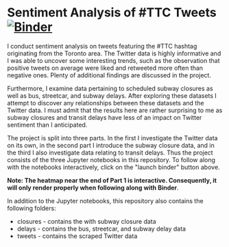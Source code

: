 # Sentiment Analysis of #TTC Tweets [![Binder](https://mybinder.org/badge_logo.svg)](https://mybinder.org/v2/gh/ssorkhou/ttc_tweets/HEAD)
I conduct sentiment analysis on tweets featuring the #TTC hashtag originating from the Toronto area. The Twitter data is highly informative and I was able to uncover some interesting trends, such as the observation that positive tweets on average were liked and retweeted more often than negative ones. Plenty of additional findings are discussed in the project.

Furthermore, I examine data pertaining to scheduled subway closures as well as bus, streetcar, and subway delays. After exploring these datasets I attempt to discover any relationships between these datasets and the Twitter data. I must admit that the results here are rather surprising to me as subway closures and transit delays have less of an impact on Twitter sentiment than I anticipated.

The project is split into three parts. In the first I investigate the Twitter data on its own, in the second part I introduce the subway closure data, and in the third I also investigate data relating to transit delays. Thus the project consists of the three Jupyter notebooks in this repository. To follow along with the notebooks interactively, click on the "launch binder" button above.

**Note: The heatmap near the end of Part 1 is interactive. Consequently, it will only render properly when following along with Binder**.

In addition to the Jupyter notebooks, this repository also contains the following folders:

* closures - contains the with subway closure data
* delays - contains the bus, streetcar, and subway delay data
* tweets - contains the scraped Twitter data
